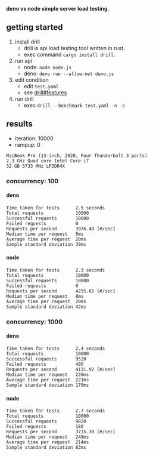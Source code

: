 **deno vs node simple server load testing.**

## getting started

1. install drill
    * drill is api load testing tool written in rust.
    * exec command `cargo install drill`.
1. run api
    * node: `node node.js`
    * deno: `deno run --allow-net deno.js`
1. edit condition
    * edit `test.yaml`
    * see [drill#features](https://github.com/fcsonline/drill#features)
1. run drill
    * exec `drill --benchmark test.yaml -n -s`

## results

* iteration: 10000
* rampup: 0

```
MacBook Pro (13-inch, 2020, Four Thunderbolt 3 ports)
2.3 GHz Quad core Intel Core i7
32 GB 3733 MHz LPDDR4X
```

### concurrency: 100

#### deno
```
Time taken for tests      2.5 seconds
Total requests            10000
Successful requests       10000
Failed requests           0
Requests per second       3976.40 [#/sec]
Median time per request   8ms
Average time per request  20ms
Sample standard deviation 39ms
```

#### node
```
Time taken for tests      2.3 seconds
Total requests            10000
Successful requests       10000
Failed requests           0
Requests per second       4255.61 [#/sec]
Median time per request   8ms
Average time per request  20ms
Sample standard deviation 42ms
```

### concurrency: 1000

#### deno
```
Time taken for tests      2.4 seconds
Total requests            10000
Successful requests       9520
Failed requests           480
Requests per second       4131.92 [#/sec]
Median time per request   239ms
Average time per request  221ms
Sample standard deviation 170ms
```

#### node
```
Time taken for tests      2.7 seconds
Total requests            10000
Successful requests       9820
Failed requests           180
Requests per second       3735.30 [#/sec]
Median time per request   248ms
Average time per request  214ms
Sample standard deviation 83ms
```
